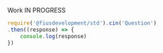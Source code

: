 Work IN PROGRESS

```js
require('@fiusdevelopment/std').cin('Question')
.then((response) => {
    console.log(response)
})
```